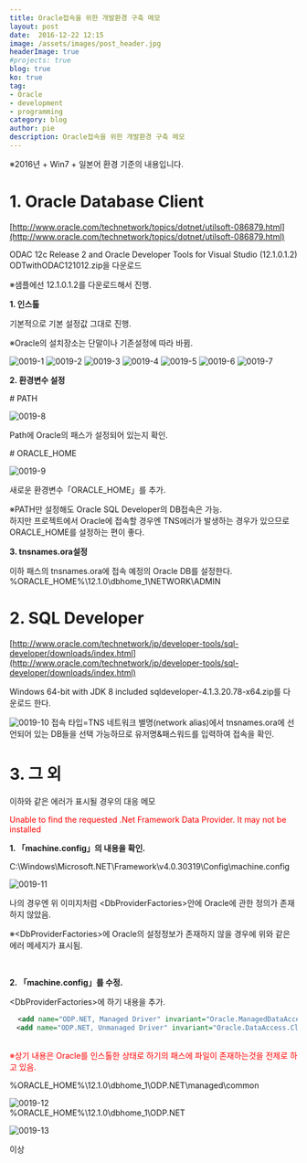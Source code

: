 ```yaml
---
title: Oracle접속을 위한 개발환경 구축 메모
layout: post
date:  2016-12-22 12:15
image: /assets/images/post_header.jpg
headerImage: true
#projects: true
blog: true
ko: true
tag:
- Oracle
- development
- programming
category: blog
author: pie
description: Oracle접속을 위한 개발환경 구축 메모
---
```

※2016년 + Win7 + 일본어 환경 기준의 내용입니다.

# 1. Oracle Database Client
[http://www.oracle.com/technetwork/topics/dotnet/utilsoft-086879.html](http://www.oracle.com/technetwork/topics/dotnet/utilsoft-086879.html)

ODAC 12c Release 2 and Oracle Developer Tools for Visual Studio (12.1.0.1.2)
ODTwithODAC121012.zip을 다운로드


※샘플에선 12.1.0.1.2를 다운로드해서 진행.


**1. 인스톨**

기본적으로 기본 설정값 그대로 진행.

※Oracle의 설치장소는 단말이나 기존설정에 따라 바뀜.

![0019-1](/assets/images/post/0019-1.png)
![0019-2](/assets/images/post/0019-2.png)
![0019-3](/assets/images/post/0019-3.png)
![0019-4](/assets/images/post/0019-4.png)
![0019-5](/assets/images/post/0019-5.png)
![0019-6](/assets/images/post/0019-6.png)
![0019-7](/assets/images/post/0019-7.png)

**2. 환경변수 설정**

\# PATH

![0019-8](/assets/images/post/0019-8.png)

Path에 Oracle의 패스가 설정되어 있는지 확인.


\# ORACLE_HOME

![0019-9](/assets/images/post/0019-9.png)

새로운 환경변수「ORACLE_HOME」를 추가.

※PATH만 설정해도 Oracle SQL Developer의 DB접속은 가능.<br>
하지만 프로젝트에서 Oracle에 접속할 경우엔 TNS에러가 발생하는 경우가 있으므로 ORACLE_HOME를 설정하는 편이 좋다.

**3. tnsnames.ora설정**

이하 패스의 tnsnames.ora에 접속 예정의 Oracle DB를 설정한다.
%ORACLE_HOME%\12.1.0\dbhome_1\NETWORK\ADMIN



# 2. SQL Developer

[http://www.oracle.com/technetwork/jp/developer-tools/sql-developer/downloads/index.html](http://www.oracle.com/technetwork/jp/developer-tools/sql-developer/downloads/index.html)

Windows 64-bit with JDK 8 included
sqldeveloper-4.1.3.20.78-x64.zip를 다운로드 한다.


![0019-10](/assets/images/post/0019-10.png)
접속 타입=TNS
네트워크 별명(network alias)에서 tnsnames.ora에 선언되어 있는 DB들을 선택 가능하므로 유저명&패스워드를 입력하여 접속을 확인.


# 3. 그 외

이하와 같은 에러가 표시될 경우의 대응 메모

<font color="red">Unable to find the requested .Net Framework Data Provider. It may not be installed</font>


**1. 「machine.config」의 내용을 확인.**

C:\Windows\Microsoft.NET\Framework\v4.0.30319\Config\machine.config

![0019-11](/assets/images/post/0019-11.png)

나의 경우엔 위 이미지처럼 <DbProviderFactories\>안에 Oracle에 관한 정의가 존재하지 않았음.

※<DbProviderFactories\>에 Oracle의 설정정보가 존재하지 않을 경우에 위와 같은 에러 메세지가 표시됨.

<br>

**2. 「machine.config」를 수정.**

<DbProviderFactories\>에 하기 내용을 추가.

```xml
  <add name="ODP.NET, Managed Driver" invariant="Oracle.ManagedDataAccess.Client" description="Oracle Data Provider for .NET, Managed Driver" type="Oracle.ManagedDataAccess.Client.OracleClientFactory, Oracle.ManagedDataAccess, Version=4.121.1.0, Culture=neutral, PublicKeyToken=89b483f429c47342"/>
　<add name="ODP.NET, Unmanaged Driver" invariant="Oracle.DataAccess.Client" description="Oracle Data Provider for .NET, Unmanaged Driver" type="Oracle.DataAccess.Client.OracleClientFactory, Oracle.DataAccess, Version=4.121.1.0, Culture=neutral, PublicKeyToken=89b483f429c47342"/>
```

<br>
<font color="red">※상기 내용은 Oracle를 인스톨한 상태로 하기의 패스에 파일이 존재하는것을 전제로 하고 있음.</font>

%ORACLE_HOME%\12.1.0\dbhome_1\ODP.NET\managed\common

![0019-12](/assets/images/post/0019-12.png)
<br>
%ORACLE_HOME%\12.1.0\dbhome_1\ODP.NET

![0019-13](/assets/images/post/0019-13.png)

이상
